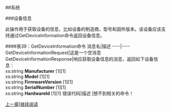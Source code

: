 ##系统

###设备信息

此操作用于获取设备的信息，比如设备的制造商，型号和固件版本。该设备应该支持通过GetDeviceInformation命令返回设备信息。

####表39：GetDeviceInformation命令
消息名|描述
----|----
GetDeviceInformationRequest|这是一个空消息
GetDeviceInformationResponse|响应获取设备信息的消息，返回如下设备信息：<br />xs:string **Manufacturer** [1][1] <br />xs:string **Model** [1][1]<br />xs:string **FirmwareVersion** [1][1]<br />xs:string **SerialNumber** [1][1]<br />xs:string **HardwareId** [1][1]
错误代码|描述
 |想不到相关的命令！

[上一章](08.02.22.md)|[继续阅读](08.03.02.md)






